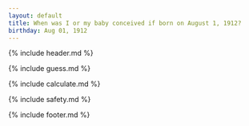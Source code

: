 ```yaml
---
layout: default
title: When was I or my baby conceived if born on August 1, 1912?
birthday: Aug 01, 1912
---
```


{% include header.md %}

{% include guess.md %}

{% include calculate.md %}

{% include safety.md %}

{% include footer.md %}



